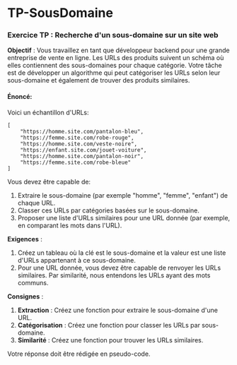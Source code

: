 # TP-SousDomaine

### **Exercice TP : Recherche d'un sous-domaine sur un site web**

**Objectif** : Vous travaillez en tant que développeur backend pour une grande entreprise de vente en ligne. Les URLs des produits suivent un schéma où elles contiennent des sous-domaines pour chaque catégorie. Votre tâche est de développer un algorithme qui peut catégoriser les URLs selon leur sous-domaine et également de trouver des produits similaires.

#### **Énoncé**:

Voici un échantillon d'URLs:

```
[
    "https://homme.site.com/pantalon-bleu",
    "https://femme.site.com/robe-rouge",
    "https://homme.site.com/veste-noire",
    "https://enfant.site.com/jouet-voiture",
    "https://homme.site.com/pantalon-noir",
    "https://femme.site.com/robe-bleue"
]
```

Vous devez être capable de:

1. Extraire le sous-domaine (par exemple "homme", "femme", "enfant") de chaque URL.
2. Classer ces URLs par catégories basées sur le sous-domaine.
3. Proposer une liste d'URLs similaires pour une URL donnée (par exemple, en comparant les mots dans l'URL).

**Exigences** :

1. Créez un tableau où la clé est le sous-domaine et la valeur est une liste d'URLs appartenant à ce sous-domaine.
2. Pour une URL donnée, vous devez être capable de renvoyer les URLs similaires. Par similarité, nous entendons les URLs ayant des mots communs.

**Consignes** :

1. **Extraction** : Créez une fonction pour extraire le sous-domaine d'une URL.
2. **Catégorisation** : Créez une fonction pour classer les URLs par sous-domaine.
3. **Similarité** : Créez une fonction pour trouver les URLs similaires.

Votre réponse doit être rédigée en pseudo-code.

